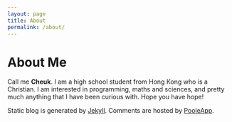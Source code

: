 ```yaml
---
layout: page
title: About
permalink: /about/
---
```


About Me
========

Call me **Cheuk**. I am a high school student from Hong Kong who is a Christian. I am interested in
programming, maths and sciences, and pretty much anything that I have been curious with. Hope you
have hope!

Static blog is generated by [Jekyll][1]. Comments are hosted by [PooleApp][2].

[1]: https://www.github.com/jekyll/jekyll
[2]: http://www.pooleapp.com

